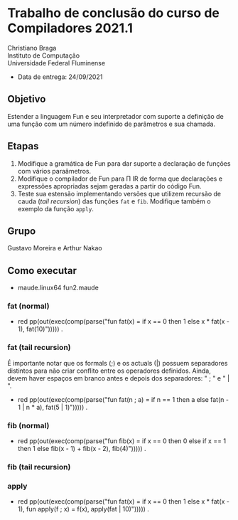 # Trabalho de conclusão do curso de Compiladores 2021.1

Christiano Braga  
Instituto de Computação  
Universidade Federal Fluminense

- Data de entrega: 24/09/2021

## Objetivo

Estender a linguagem Fun e seu interpretador com suporte a definição
de uma função com um número indefinido de parâmetros e sua chamada.

## Etapas

1. Modifique a gramática de Fun para dar suporte a declaração de
   funções com vários paraâmetros.
2. Modifique o compilador de Fun para Π IR de forma que declarações e
   expressões apropriadas sejam geradas a partir do código Fun.
3. Teste sua estensão implementando versões que utilizem recursão de
   cauda (_tail recursion_) das funções ```fat``` e ```fib```. Modifique também o
   exemplo da função ```apply```.

## Grupo

Gustavo Moreira e Arthur Nakao

## Como executar

- maude.linux64 fun2.maude

### fat (normal)

- red pp(out(exec(comp(parse("fun fat(x) = if x == 0 then 1 else x * fat(x - 1), fat(10)"))))) .

### fat (tail recursion)

É importante notar que os formals (;) e os actuals (|) possuem separadores distintos para não criar conflito entre os operadores definidos. Ainda, devem haver espaços em branco antes e depois dos separadores: " ; " e " | ".  

- red pp(out(exec(comp(parse("fun fat(n ; a) = if n == 1 then a else fat(n - 1 | n * a), fat(5 | 1)"))))) .

### fib (normal)

- red pp(out(exec(comp(parse("fun fib(x) = if x == 0 then 0 else if x == 1 then 1 else fib(x - 1) + fib(x - 2), fib(4)"))))) .

### fib (tail recursion)

### apply

- red pp(out(exec(comp(parse("fun fat(x) = if x == 0 then 1 else x * fat(x - 1), fun apply(f ; x) = f(x), apply(fat | 10)"))))) .

